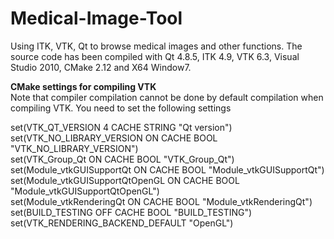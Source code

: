 # Medical-Image-Tool
Using ITK, VTK, Qt  to browse medical images and other functions.
The source code has been compiled with Qt 4.8.5, ITK 4.9, VTK 6.3, Visual Studio 2010, CMake 2.12 and X64 Window7.

**CMake settings for compiling VTK**  
Note that compiler compilation cannot be done by default compilation when compiling VTK.
You need to set the following settings

set(VTK_QT_VERSION 4 CACHE STRING "Qt version")  
set(VTK_NO_LIBRARY_VERSION ON CACHE BOOL "VTK_NO_LIBRARY_VERSION")  
set(VTK_Group_Qt ON CACHE BOOL "VTK_Group_Qt")  
set(Module_vtkGUISupportQt ON CACHE BOOL "Module_vtkGUISupportQt")  
set(Module_vtkGUISupportQtOpenGL ON CACHE BOOL "Module_vtkGUISupportQtOpenGL")  
set(Module_vtkRenderingQt ON CACHE BOOL "Module_vtkRenderingQt")  
set(BUILD_TESTING OFF CACHE BOOL "BUILD_TESTING")  
set(VTK_RENDERING_BACKEND_DEFAULT "OpenGL")
